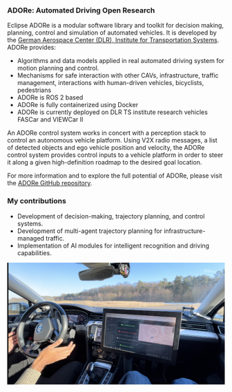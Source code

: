 ### ADORe: Automated Driving Open Research
Eclipse ADORe is a modular software library and toolkit for decision making, planning, control and simulation of automated vehicles. 
It is developed by the [German Aerospace Center (DLR), Institute for Transportation Systems](https://www.dlr.de/en/ts/). ADORe provides: 
- Algorithms and data models applied in real automated driving system for motion planning and control.
- Mechanisms for safe interaction with other CAVs, infrastructure, traffic management, interactions with human-driven vehicles, bicyclists, pedestrians
- ADORe is ROS 2 based
- ADORe is fully containerized using Docker
- ADORe is currently deployed on DLR TS institute research vehicles FASCar and VIEWCar II

An ADORe control system works in concert with a perception stack to control an autonomous vehicle platform. 
Using V2X radio messages, a list of detected objects and ego vehicle position and velocity, the ADORe control system provides 
control inputs to a vehicle platform in order to steer it along a given high-definition roadmap to the desired goal location.

For more information and to explore the full potential of ADORe, please visit the [ADORe GitHub repository](https://github.com/DLR-TS/adore?tab=readme-ov-file).

### My contributions
- Development of decision-making, trajectory planning, and control systems.
- Development of multi-agent trajectory planning for infrastructure-managed traffic.
- Implementation of AI modules for intelligent recognition and driving capabilities.


![Demonstration](media/adore_picture.jpg)
